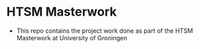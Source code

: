 # HTSM Masterwork

* This repo contains the project work done as part of the HTSM Masterwork at University of Groningen
